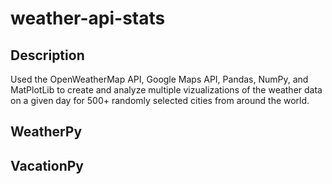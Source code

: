 # weather-api-stats

## Description
Used the OpenWeatherMap API, Google Maps API, Pandas, NumPy, and MatPlotLib to create and analyze multiple vizualizations of the weather data on a given day for 500+ randomly selected cities from around the world.

## WeatherPy


## VacationPy
